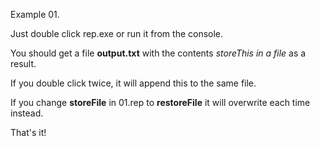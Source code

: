 Example 01.

Just double click rep.exe or run it from the console.

You should get a file **output.txt** with the contents *storeThis in a file* as a result.

If you double click twice, it will append this to the same file.

If you change **storeFile** in 01.rep to **restoreFile** it will overwrite each time instead.

That's it!